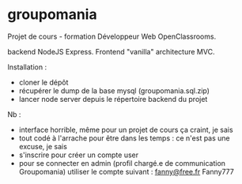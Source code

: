 # groupomania

Projet de cours - formation Développeur Web OpenClassrooms.

backend NodeJS Express.
Frontend "vanilla" architecture MVC.

Installation :

- cloner le dépôt
- récupérer le dump de la base mysql (groupomania.sql.zip)
- lancer node server depuis le répertoire backend du projet 

Nb :

- interface horrible, même pour un projet de cours ça craint, je sais
- tout codé à l'arrache pour être dans les temps : ce n'est pas une excuse, je sais
- s'inscrire pour créer un compte user
- pour se connecter en admin (profil chargé.e de communication Groupomania) utiliser le compte suivant :
  fanny@free.fr
  Fanny777

  
